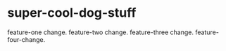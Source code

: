 # super-cool-dog-stuff
feature-one change.
feature-two change.
feature-three change.
feature-four-change.

